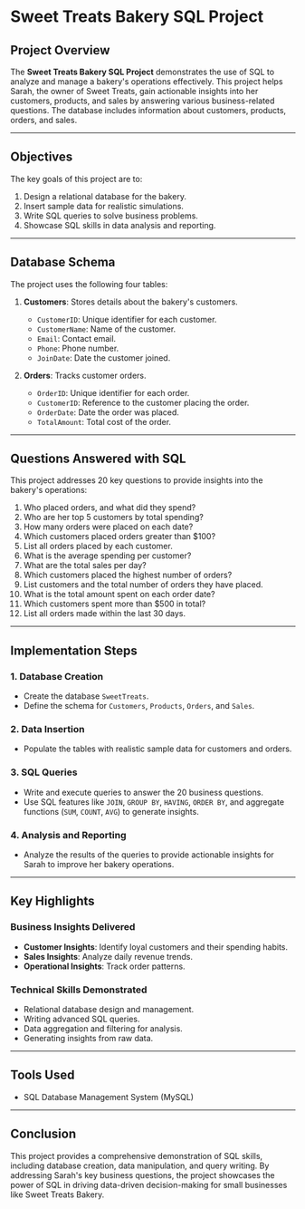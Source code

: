 # Sweet Treats Bakery SQL Project

## Project Overview
The **Sweet Treats Bakery SQL Project** demonstrates the use of SQL to analyze and manage a bakery's operations effectively. This project helps Sarah, the owner of Sweet Treats, gain actionable insights into her customers, products, and sales by answering various business-related questions. The database includes information about customers, products, orders, and sales.

---

## Objectives
The key goals of this project are to:

1. Design a relational database for the bakery.
2. Insert sample data for realistic simulations.
3. Write SQL queries to solve business problems.
4. Showcase SQL skills in data analysis and reporting.

---

## Database Schema
The project uses the following four tables:

1. **Customers**: Stores details about the bakery's customers.
   - `CustomerID`: Unique identifier for each customer.
   - `CustomerName`: Name of the customer.
   - `Email`: Contact email.
   - `Phone`: Phone number.
   - `JoinDate`: Date the customer joined.

2. **Orders**: Tracks customer orders.
   - `OrderID`: Unique identifier for each order.
   - `CustomerID`: Reference to the customer placing the order.
   - `OrderDate`: Date the order was placed.
   - `TotalAmount`: Total cost of the order.
     
---

## Questions Answered with SQL
This project addresses 20 key questions to provide insights into the bakery's operations:

1. Who placed orders, and what did they spend?
2. Who are her top 5 customers by total spending?
3. How many orders were placed on each date?
4. Which customers placed orders greater than $100?
5. List all orders placed by each customer.
6. What is the average spending per customer?
7. What are the total sales per day?
8. Which customers placed the highest number of orders?
9. List customers and the total number of orders they have placed.
10. What is the total amount spent on each order date?
11. Which customers spent more than $500 in total?
12. List all orders made within the last 30 days.
    
---

## Implementation Steps

### 1. **Database Creation**
- Create the database `SweetTreats`.
- Define the schema for `Customers`, `Products`, `Orders`, and `Sales`.

### 2. **Data Insertion**
- Populate the tables with realistic sample data for customers and orders.

### 3. **SQL Queries**
- Write and execute queries to answer the 20 business questions.
- Use SQL features like `JOIN`, `GROUP BY`, `HAVING`, `ORDER BY`, and aggregate functions (`SUM`, `COUNT`, `AVG`) to generate insights.

### 4. **Analysis and Reporting**
- Analyze the results of the queries to provide actionable insights for Sarah to improve her bakery operations.

---

## Key Highlights

### Business Insights Delivered
- **Customer Insights**: Identify loyal customers and their spending habits.
- **Sales Insights**: Analyze daily revenue trends.
- **Operational Insights**: Track order patterns.

### Technical Skills Demonstrated
- Relational database design and management.
- Writing advanced SQL queries.
- Data aggregation and filtering for analysis.
- Generating insights from raw data.

---

## Tools Used
- SQL Database Management System (MySQL)

---

## Conclusion
This project provides a comprehensive demonstration of SQL skills, including database creation, data manipulation, and query writing. By addressing Sarah's key business questions, the project showcases the power of SQL in driving data-driven decision-making for small businesses like Sweet Treats Bakery.

